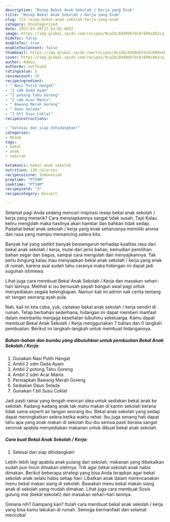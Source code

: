 ```yaml
---
description: "Resep Bekal Anak Sekolah / Kerja yang Enak"
title: "Resep Bekal Anak Sekolah / Kerja yang Enak"
slug: 723-resep-bekal-anak-sekolah-kerja-yang-enak
category: Uncategorized
date: 2023-03-30T17:54:02.865Z
image: https://img-global.cpcdn.com/recipes/9ca2bc8dd0d67dc8/680x482cq70/bekal-anak-sekolah-kerja-foto-resep-utama.jpg
hideToc: false
enableToc: true
enableTocContent: false
thumbnail: https://img-global.cpcdn.com/recipes/9ca2bc8dd0d67dc8/680x482cq70/bekal-anak-sekolah-kerja-foto-resep-utama.jpg
cover: https://img-global.cpcdn.com/recipes/9ca2bc8dd0d67dc8/680x482cq70/bekal-anak-sekolah-kerja-foto-resep-utama.jpg
author: Admin
authorAv: notfound
ratingvalue: 5
reviewcount: 19
recipeingredient:
- " Nasi Putih Hangat"
- "2 sdm Dada Ayam"
- "2 potong Tahu Goreng"
- "2 sdm Acar Manis"
- " Bawang Merah Goreng"
- " Daun Selada"
- "1 btl Susu Coklat"
recipeinstructions:

- "Selesai dan siap dihidangkan!"
categories:
- Resep
tags:
- bekal
- anak
- sekolah

katakunci: bekal anak sekolah 
nutrition: 138 calories
recipecuisine: Indonesian
preptime: "PT30M"
cooktime: "PT34M"
recipeyield: "3"
recipecategory: Dessert

---
```



Selamat pagi Anda sedang mencari inspirasi resep bekal anak sekolah / kerja yang menarik? Cara menyiapkannya sangat tidak susah. Tapi Kalau keliru mengolah maka hasilnya akan hambar dan bahkan tidak sedap. Padahal bekal anak sekolah / kerja yang enak seharusnya memiliki aroma dan rasa yang mampu memancing selera kita.


Banyak hal yang sedikit banyak berpengaruh terhadap kualitas rasa dari bekal anak sekolah / kerja, mulai dari jenis bahan, kemudian pemilihan bahan segar dan bagus, sampai cara mengolah dan menyajikannya. Tak perlu bingung kalau mau menyiapkan bekal anak sekolah / kerja yang enak di rumah, karena asal sudah tahu caranya maka hidangan ini dapat jadi suguhan istimewa.

Lihat juga cara membuat Bekal Anak Sekolah / Kerja dan masakan sehari-hari lainnya. Melihat si isu bersusah payah bangun awal pagi untuk menyediakan segala kelengkapan. Namun kali ini admin nak cerita tentang air tangan seorang ayah pula.


Nah, kali ini kita coba, yuk, ciptakan bekal anak sekolah / kerja sendiri di rumah. Tetap berbahan sederhana, hidangan ini dapat memberi manfaat dalam membantu menjaga kesehatan tubuhmu sekeluarga. Kamu dapat membuat Bekal Anak Sekolah / Kerja menggunakan 7 bahan dan 0 langkah pembuatan. Berikut ini langkah-langkah untuk membuat hidangannya.

<!--inarticleads1-->

##### Bahan-bahan dan bumbu yang dibutuhkan untuk pembuatan Bekal Anak Sekolah / Kerja:

1. Gunakan  Nasi Putih Hangat
1. Ambil 2 sdm Dada Ayam
1. Ambil 2 potong Tahu Goreng
1. Ambil 2 sdm Acar Manis
1. Persiapkan  Bawang Merah Goreng
1. Sediakan  Daun Selada
1. Gunakan 1 btl Susu Coklat


Jadi pasti ramai yang tengah mencari idea untuk sediakan bekal anak ke sekolah. Kadang-kadang anak tak mahu makan di kantin sekolah kerana tidak sama seperti air tangan seorang ibu. Bekal anak sekolah yang sedap dapat meningkatkan selera ketika waktu rehat. Ibu juga senang hati dapat tahu apa yang anak makan di sekolah Ibu-ibu semua pasti berasa sangat seronok apabila menyediakan makanan untuk dibuat bekal anak sekolah. 

<!--inarticleads2-->

##### Cara buat Bekal Anak Sekolah / Kerja:


1. Selesai dan siap dihidangkan!

Lebih-lebih lagi apabila anak pulang dari sekolah, makanan yang dibekalkan sudah pun lincin dimakan olehnya. Trik agar bekal sekolah anak habis dimakan. Berikut beberapa strategi yang bisa Anda terapkan agar bekal sekolah anak selalu habis setiap hari: Libatkan anak dalam merencanakan menu bekal makan siang di sekolah. Bawakan menu bekal makan siang anak di sekolah yang mudah dimakan. Lihat juga cara membuat Sosis gulung mie (bekal sekolah) dan masakan sehari-hari lainnya. 

Gimana nih? Gampang kan? Itulah cara membuat bekal anak sekolah / kerja yang bisa kamu lakukan di rumah. Semoga bermanfaat dan selamat mencoba!

